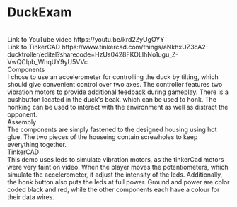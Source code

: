 # DuckExam
<br>
Link to YouTube video https://youtu.be/krd2ZyUgOYY
<br>
Link to TinkerCAD https://www.tinkercad.com/things/aNkhxUZ3cA2-ducktroller/editel?sharecode=HzUs0428FKOLIhNo1ugu_Z-VwQClpb_WhqUY9yU5VVc
<br>
Components
<br>
I chose to use an accelerometer for controlling the duck by tilting, which should give convenient control over two axes. The controller features two vibration motors to provide additional feedback during gameplay. There is a pushbutton located in the duck's beak, which can be used to honk. The honking can be used to interact with the environment as well as distract the opponent.
<br>
Assembly
<br>
The components are simply fastened to the designed housing using hot glue. The two pieces of the houseing contain screwholes to keep everything together.
<br>
TinkerCAD
<br>
This demo uses leds to simulate vibration motors, as the tinkerCad motors were very faint on video. When the player moves the potentiometers, which simulate the accelerometer, it adjust the intensity of the leds. Additionally, the honk button also puts the leds at full power. Ground and power are color coded black and red, while the other components each have a colour for their data wires.
